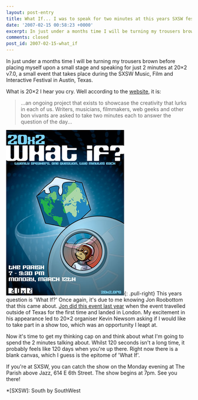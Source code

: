 ```yaml
---
layout: post-entry
title: What If... I was to speak for two minutes at this years SXSW festival?
date: '2007-02-15 00:58:23 +0000'
excerpt: In just under a months time I will be turning my trousers brown before placing myself upon a small stage and speaking for just 2 minutes at 20x2, a small event that takes place during SXSW.
comments: closed
post_id: 2007-02-15-what_if
---
```

In just under a months time I will be turning my trousers brown before placing myself upon a small stage and speaking for just 2 minutes at 20×2 v7.0, a small event that takes place during the SXSW Music, Film and Interactive Festival in Austin, Texas.

What is 20×2 I hear you cry. Well according to the [website][1], it is:

> ...an ongoing project that exists to showcase the creativity that lurks in each of us. Writers, musicians, filmmakers, web geeks and other bon vivants are asked to take two minutes each to answer the question of the day...

![Poster for 20x2 7.0: What If?](/assets/images/2007/02/20x2.jpg){: .pull-right} This years question is 'What If?' Once again, it's due to me knowing Jon Roobottom that this came about. [Jon did this event last year][2] when the event travelled outside of Texas for the first time and landed in London. My excitement in his appearance led to 20×2 organiser Kevin Newsom asking if I would like to take part in a show too, which was an opportunity I leapt at.

Now it's time to get my thinking cap on and think about what I'm going to spend the 2 minutes talking about. Whilst 120 seconds isn't a long time, it probably feels like 120 days when you're up there. Right now there is a blank canvas, which I guess is the epitome of 'What If'.

If you're at SXSW, you can catch the show on the Monday evening at The Parish above Jazz, 614 E 6th Street. The show begins at 7pm. See you there!

[1]: http://www.20x2.org/
[2]: http://www.roobottom.com/2006/11/21/where-am-i/

*[SXSW]: South by SouthWest